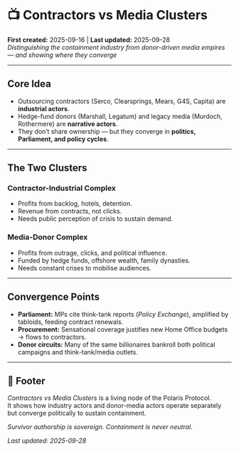 # 📺 Contractors vs Media Clusters  
**First created:** 2025-09-16 | **Last updated:** 2025-09-28  
*Distinguishing the containment industry from donor-driven media empires — and showing where they converge*  

---

## Core Idea  
- Outsourcing contractors (Serco, Clearsprings, Mears, G4S, Capita) are **industrial actors**.  
- Hedge-fund donors (Marshall, Legatum) and legacy media (Murdoch, Rothermere) are **narrative actors**.  
- They don’t share ownership — but they converge in **politics, Parliament, and policy cycles**.  

---

## The Two Clusters  

### Contractor-Industrial Complex  
- Profits from backlog, hotels, detention.  
- Revenue from contracts, not clicks.  
- Needs public perception of crisis to sustain demand.  

### Media-Donor Complex  
- Profits from outrage, clicks, and political influence.  
- Funded by hedge funds, offshore wealth, family dynasties.  
- Needs constant crises to mobilise audiences.  

---

## Convergence Points  
- **Parliament:** MPs cite think-tank reports (*Policy Exchange*), amplified by tabloids, feeding contract renewals.  
- **Procurement:** Sensational coverage justifies new Home Office budgets → flows to contractors.  
- **Donor circuits:** Many of the same billionaires bankroll both political campaigns and think-tank/media outlets.  

---

## 🏮 Footer  

*Contractors vs Media Clusters* is a living node of the Polaris Protocol.  
It shows how industry actors and donor-media actors operate separately but converge politically to sustain containment.  

*Survivor authorship is sovereign. Containment is never neutral.*  

_Last updated: 2025-09-28_
